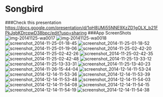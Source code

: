 Songbird
========
###Check this presentation
https://docs.google.com/presentation/d/1qH8UMi55NNE9XzZD1gOLX_b21FPkJqbKDrcpwD38bpc/edit?usp=sharing
###App ScreenShots
![img-20141125-wa0017](https://cloud.githubusercontent.com/assets/7348020/8147237/8d8a171c-122f-11e5-828f-5fb0a89f58a3.jpg)
![img-20141125-wa0018](https://cloud.githubusercontent.com/assets/7348020/8147242/8d8f79dc-122f-11e5-8be2-fe55b19dc8de.jpg)
![screenshot_2014-11-25-01-18-45](https://cloud.githubusercontent.com/assets/7348020/8147240/8d8e23e8-122f-11e5-8c97-4d3cb4edb03b.png)
![screenshot_2014-11-25-01-18-52](https://cloud.githubusercontent.com/assets/7348020/8147238/8d8d45b8-122f-11e5-8dad-0216dbacd4dc.png)
![screenshot_2014-11-25-01-19-06](https://cloud.githubusercontent.com/assets/7348020/8147239/8d8d90ea-122f-11e5-9fdb-0f5cd8e83f4e.png)
![screenshot_2014-11-25-02-42-20](https://cloud.githubusercontent.com/assets/7348020/8147241/8d8e7032-122f-11e5-8fb5-1a9eed59f2ca.png)
![screenshot_2014-11-25-02-42-26](https://cloud.githubusercontent.com/assets/7348020/8147243/8d92b926-122f-11e5-8c22-6013cbca6adf.png)
![screenshot_2014-11-25-02-42-35](https://cloud.githubusercontent.com/assets/7348020/8147244/8d9d3996-122f-11e5-913f-56e0f375a00c.png)
![screenshot_2014-11-25-02-42-48](https://cloud.githubusercontent.com/assets/7348020/8147245/8d9d6a4c-122f-11e5-8d97-18f44e69ee18.png)
![screenshot_2014-11-25-13-33-12](https://cloud.githubusercontent.com/assets/7348020/8147246/8da014d6-122f-11e5-89da-7f0ac7d52c41.png)
![screenshot_2014-11-25-13-33-31](https://cloud.githubusercontent.com/assets/7348020/8147247/8da66584-122f-11e5-99da-f0b3019c00e2.png)
![screenshot_2014-11-25-13-40-23](https://cloud.githubusercontent.com/assets/7348020/8147250/8da9b900-122f-11e5-8842-905acee78e92.png)
![screenshot_2014-11-26-15-44-04](https://cloud.githubusercontent.com/assets/7348020/8147249/8da94600-122f-11e5-8dfe-bc7c6b8416c4.png)
![screenshot_2014-12-14-11-53-24](https://cloud.githubusercontent.com/assets/7348020/8147248/8da91900-122f-11e5-81a9-79dd76135758.png)
![screenshot_2014-12-14-11-53-36](https://cloud.githubusercontent.com/assets/7348020/8147251/8daa818c-122f-11e5-807d-78ee011ff3ca.png)
![screenshot_2014-12-14-11-53-39](https://cloud.githubusercontent.com/assets/7348020/8147252/8daabd96-122f-11e5-994c-362132007a4e.png)
![screenshot_2014-12-14-11-53-48](https://cloud.githubusercontent.com/assets/7348020/8147254/8dafdef2-122f-11e5-811b-d2fec1437d3c.png)
![screenshot_2014-12-14-11-54-03](https://cloud.githubusercontent.com/assets/7348020/8147253/8daf10d0-122f-11e5-942d-3fe55f9c286b.png)
![screenshot_2014-12-14-11-54-08](https://cloud.githubusercontent.com/assets/7348020/8147256/8db21aa0-122f-11e5-87d3-46966366e7be.png)
![screenshot_2014-12-14-11-54-15](https://cloud.githubusercontent.com/assets/7348020/8147257/8db36e82-122f-11e5-9945-9f39ef885b0c.png)
![screenshot_2014-12-14-11-54-19](https://cloud.githubusercontent.com/assets/7348020/8147258/8db5487e-122f-11e5-8ba4-61cb58cb3ac9.png)
![screenshot_2014-12-14-11-54-38](https://cloud.githubusercontent.com/assets/7348020/8147255/8db1a534-122f-11e5-883c-de299f233655.png)

